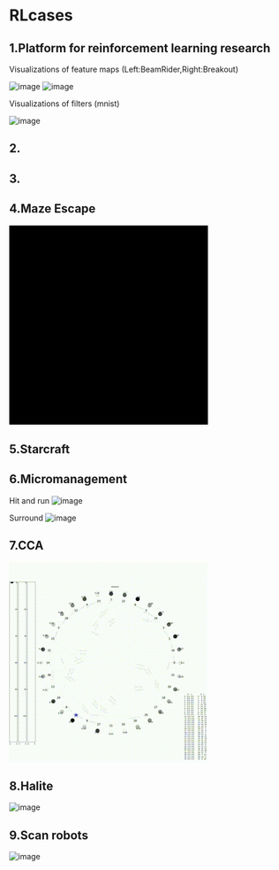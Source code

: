 # RLcases

## 1.Platform for reinforcement learning research

Visualizations of feature maps (Left:BeamRider,Right:Breakout)

![image](https://github.com/celarex/RLcases/blob/main/RLanimations/1_LayerVisualization_BeamRider.gif=360x360)
![image](https://github.com/celarex/RLcases/blob/main/RLanimations/1_LayerVisualization_Breakout.gif=360x360)

Visualizations of filters (mnist)

![image](https://github.com/celarex/RLcases/blob/main/RLanimations/1_WeightVisualization_mnist.gif)

## 2.


## 3.



## 4.Maze Escape

![image](https://github.com/celarex/RLcases/blob/main/RLanimations/4_Maze_Escape.gif)

## 5.Starcraft

## 6.Micromanagement

Hit and run
![image](https://github.com/celarex/RLcases/blob/main/RLanimations/6_Micro_HitandRun.gif)

Surround
![image](https://github.com/celarex/RLcases/blob/main/RLanimations/6_Micro_Surround.gif)

## 7.CCA

![image](https://github.com/celarex/RLcases/blob/main/RLanimations/7_CCA_Small.gif)


## 8.Halite

![image](https://github.com/celarex/RLcases/blob/main/RLanimations/8_Halite_MultiAgent_Comp.gif)


## 9.Scan robots

![image](https://github.com/celarex/RLcases/blob/main/RLanimations/9_ScanRobo_MultiTypeMultiAgent_Coop.gif)










